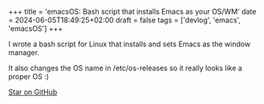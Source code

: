 +++
title = 'emacsOS: Bash script that installs Emacs as your OS/WM'
date = 2024-06-05T18:49:25+02:00
draft = false
tags = ['devlog', 'emacs', 'emacsOS']
+++

I wrote a bash script for Linux that installs and sets Emacs as the window manager.

It also changes the OS name in /etc/os-releases so it really looks like a proper OS :)

[Star on GitHub](https://github.com/paretoprinciple/emacsOS)